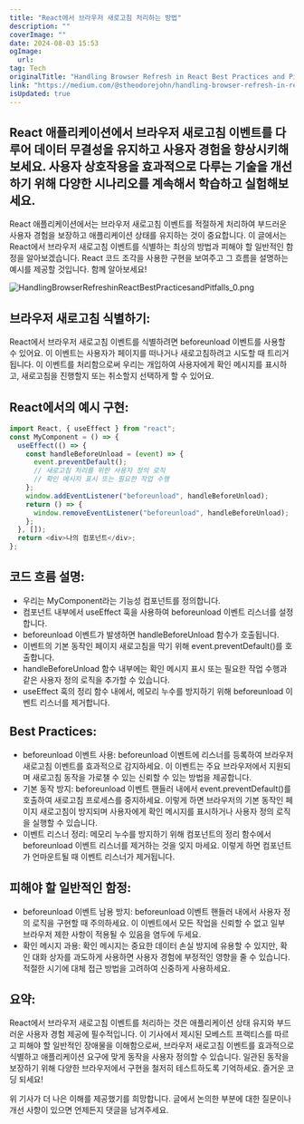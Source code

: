 ```yaml
---
title: "React에서 브라우저 새로고침 처리하는 방법"
description: ""
coverImage: ""
date: 2024-08-03 15:53
ogImage:
  url:
tag: Tech
originalTitle: "Handling Browser Refresh in React Best Practices and Pitfalls"
link: "https://medium.com/@stheodorejohn/handling-browser-refresh-in-react-best-practices-and-pitfalls-5d4451d579ff"
isUpdated: true
---
```


## React 애플리케이션에서 브라우저 새로고침 이벤트를 다루어 데이터 무결성을 유지하고 사용자 경험을 향상시키해 보세요. 사용자 상호작용을 효과적으로 다루는 기술을 개선하기 위해 다양한 시나리오를 계속해서 학습하고 실험해보세요.

React 애플리케이션에서는 브라우저 새로고침 이벤트를 적절하게 처리하여 부드러운 사용자 경험을 보장하고 애플리케이션 상태를 유지하는 것이 중요합니다. 이 글에서는 React에서 브라우저 새로고침 이벤트를 식별하는 최상의 방법과 피해야 할 일반적인 함정을 알아보겠습니다. React 코드 조각을 사용한 구현을 보여주고 그 흐름을 설명하는 예시를 제공할 것입니다. 함께 알아보세요!

![HandlingBrowserRefreshinReactBestPracticesandPitfalls_0.png](/assets/img/HandlingBrowserRefreshinReactBestPracticesandPitfalls_0.png)

## 브라우저 새로고침 식별하기:

<!-- seedividend - 사각형 -->

<ins class="adsbygoogle"
     style="display:block"
     data-ad-client="ca-pub-4877378276818686"
     data-ad-slot="1898504329"
     data-ad-format="auto"
     data-full-width-responsive="true"></ins>

<script>
     (adsbygoogle = window.adsbygoogle || []).push({});
</script>

React에서 브라우저 새로고침 이벤트를 식별하려면 beforeunload 이벤트를 사용할 수 있어요. 이 이벤트는 사용자가 페이지를 떠나거나 새로고침하려고 시도할 때 트리거됩니다. 이 이벤트를 처리함으로써 우리는 개입하여 사용자에게 확인 메시지를 표시하고, 새로고침을 진행할지 또는 취소할지 선택하게 할 수 있어요.

## React에서의 예시 구현:

```js
import React, { useEffect } from "react";
const MyComponent = () => {
  useEffect(() => {
    const handleBeforeUnload = (event) => {
      event.preventDefault();
      // 새로고침 처리를 위한 사용자 정의 로직
      // 확인 메시지 표시 또는 필요한 작업 수행
    };
    window.addEventListener("beforeunload", handleBeforeUnload);
    return () => {
      window.removeEventListener("beforeunload", handleBeforeUnload);
    };
  }, []);
  return <div>나의 컴포넌트</div>;
};
```

## 코드 흐름 설명:

<!-- seedividend - 사각형 -->

<ins class="adsbygoogle"
     style="display:block"
     data-ad-client="ca-pub-4877378276818686"
     data-ad-slot="1898504329"
     data-ad-format="auto"
     data-full-width-responsive="true"></ins>

<script>
     (adsbygoogle = window.adsbygoogle || []).push({});
</script>

- 우리는 MyComponent라는 기능성 컴포넌트를 정의합니다.
- 컴포넌트 내부에서 useEffect 훅을 사용하여 beforeunload 이벤트 리스너를 설정합니다.
- beforeunload 이벤트가 발생하면 handleBeforeUnload 함수가 호출됩니다.
- 이벤트의 기본 동작인 페이지 새로고침을 막기 위해 event.preventDefault()를 호출합니다.
- handleBeforeUnload 함수 내부에는 확인 메시지 표시 또는 필요한 작업 수행과 같은 사용자 정의 로직을 추가할 수 있습니다.
- useEffect 훅의 정리 함수 내에서, 메모리 누수를 방지하기 위해 beforeunload 이벤트 리스너를 제거합니다.

## Best Practices:

- beforeunload 이벤트 사용:
  beforeunload 이벤트에 리스너를 등록하여 브라우저 새로고침 이벤트를 효과적으로 감지하세요. 이 이벤트는 주요 브라우저에서 지원되며 새로고침 동작을 가로챌 수 있는 신뢰할 수 있는 방법을 제공합니다.
- 기본 동작 방지:
  beforeunload 이벤트 핸들러 내에서 event.preventDefault()를 호출하여 새로고침 프로세스를 중지하세요. 이렇게 하면 브라우저의 기본 동작인 페이지 새로고침이 방지되며 사용자에게 확인 메시지를 표시하거나 사용자 정의 로직을 실행할 수 있습니다.
- 이벤트 리스너 정리:
  메모리 누수를 방지하기 위해 컴포넌트의 정리 함수에서 beforeunload 이벤트 리스너를 제거하는 것을 잊지 마세요. 이렇게 하면 컴포넌트가 언마운트될 때 이벤트 리스너가 제거됩니다.

## 피해야 할 일반적인 함정:

<!-- seedividend - 사각형 -->

<ins class="adsbygoogle"
     style="display:block"
     data-ad-client="ca-pub-4877378276818686"
     data-ad-slot="1898504329"
     data-ad-format="auto"
     data-full-width-responsive="true"></ins>

<script>
     (adsbygoogle = window.adsbygoogle || []).push({});
</script>

- beforeunload 이벤트 남용 방지: beforeunload 이벤트 핸들러 내에서 사용자 정의 로직을 구현할 때 주의하세요. 이 이벤트에서 모든 작업을 신뢰할 수 없고 일부 브라우저 제한 사항이 적용될 수 있음을 염두에 두세요.
- 확인 메시지 과용: 확인 메시지는 중요한 데이터 손실 방지에 유용할 수 있지만, 확인 대화 상자를 과도하게 사용하면 사용자 경험에 부정적인 영향을 줄 수 있습니다. 적절한 시기에 대체 접근 방법을 고려하여 신중하게 사용하세요.

## 요약:

React에서 브라우저 새로고침 이벤트를 처리하는 것은 애플리케이션 상태 유지와 부드러운 사용자 경험 제공에 필수적입니다. 이 기사에서 제시된 모베스트 프랙티스를 따르고 피해야 할 일반적인 장애물을 이해함으로써, 브라우저 새로고침 이벤트를 효과적으로 식별하고 애플리케이션 요구에 맞게 동작을 사용자 정의할 수 있습니다. 일관된 동작을 보장하기 위해 다양한 브라우저에서 구현을 철저히 테스트하도록 기억하세요. 즐거운 코딩 되세요!

위 기사가 더 나은 이해를 제공했기를 희망합니다. 글에서 논의한 부분에 대한 질문이나 개선 사항이 있으면 언제든지 댓글을 남겨주세요.
